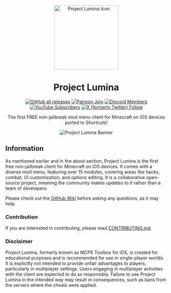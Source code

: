 <div align="center">
  <img src="https://github.com/riqvip/Project-Lumina/assets/95001376/f0a8678b-f5b1-49bc-a494-00e8631a4363" alt="Project Lumina Icon" width="200" height="200">

  # Project Lumina

  [![GitHub all releases](https://img.shields.io/github/downloads/riqvip/Project-Lumina/total?label=Downloads&logo=GitHub)](https://github.com/riqvip/Project-Lumina/releases)
  [![Patreon Join](https://img.shields.io/badge/Support-$3-cca235?logo=Patreon)](https://patreon.com/projectlumina)
  [![Discord Members](https://img.shields.io/discord/1108765458309587096?label=Members&logo=Discord&style=flat&color=#1A6334)](https://discord.com/invite/7ppv6m7huM) \
  [![YouTube Subscribers](https://img.shields.io/youtube/channel/subscribers/UC5FKOT4QgTMt5oDpBs6xYWw)](https://youtube.com/@ProjectLuminaMC)
  [![X (formerly Twitter) Follow](https://img.shields.io/twitter/follow/ProjectLumina)](https://twitter.com/ProjectLuminaMC)
  
  The first FREE non-jailbreak mod menu client for Minecraft on iOS devices ported to Shortcuts!

  <img src="https://github.com/riqvip/Project-Lumina/assets/95001376/de6254ca-6ff1-43c4-988c-981aa47dc3ee" alt="Project Lumina Banner">
</div>

## Information
As mentioned earlier and in the about section, Project Lumina is the first free non-jailbreak client for Minecraft on iOS devices. It comes with a diverse mod menu, featuring over 15 modules, covering areas like hacks, combat, UI customization, and options editing. It is a collaborative open-source project, meaning the community makes updates to it rather than a team of developers.

Please check out the [GitHub Wiki](https://github.com/riqvip/Project-Lumina/wiki) before asking any questions, as it may help.

### Contribution
If you are interested in contributing, please read [CONTRIBUTING.md](https://github.com/riqvip/Project-Lumina/blob/main/CONTRIBUTING.md).

### Disclaimer
Project Lumina, formerly known as MCPE Toolbox for iOS, is created for educational purposes and is recommended for use in single-player worlds. It is explicitly not intended to provide unfair advantages to players, particularly in multiplayer settings. Users engaging in multiplayer activities with the client are expected to do so responsibly. Failure to use Project Lumina in the intended way may result in consequences, such as bans from the servers where the cheats were applied.